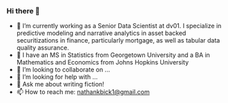### Hi there 👋

- 🔭 I’m currently working as a Senior Data Scientist at dv01. I specialize in predictive modeling and narrative analytics in asset backed securitizations in finance, particularly mortgage, as well as tabular data quality assurance.
- 🌱 I have an MS in Statistics from Georgetown University and a BA in Mathematics and Economics from Johns Hopkins University
- 👯 I’m looking to collaborate on ...
- 🤔 I’m looking for help with ...
- 💬 Ask me about writing fiction!
- 📫 How to reach me: nathankbick1@gmail.com
